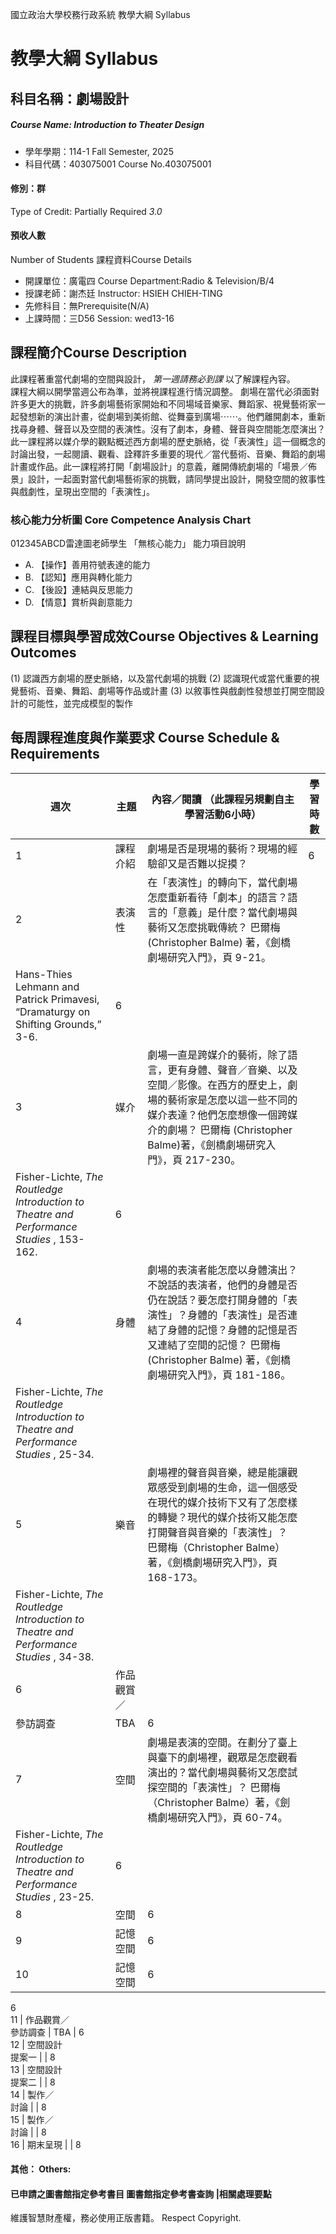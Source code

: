 國立政治大學校務行政系統 教學大綱 Syllabus
# 教學大綱 Syllabus
##  科目名稱：劇場設計
#####  Course Name: Introduction to Theater Design
  * 學年學期：114-1 Fall Semester, 2025 
  * 科目代碼：403075001 Course No.403075001
#### 修別：群
Type of Credit: Partially Required 
_3.0_
#### 預收人數
Number of Students
課程資料Course Details
  * 開課單位：廣電四 Course Department:Radio & Television/B/4 
  * 授課老師：謝杰廷 Instructor: HSIEH CHIEH-TING 
  * 先修科目：無Prerequisite(N/A)
  * 上課時間：三D56 Session: wed13-16
##  課程簡介Course Description
此課程著重當代劇場的空間與設計， _第一週請務必到課_ 以了解課程內容。  
課程大綱以開學當週公布為準，並將視課程進行情況調整。
劇場在當代必須面對許多更大的挑戰，許多劇場藝術家開始和不同場域音樂家、舞蹈家、視覺藝術家一起發想新的演出計畫，從劇場到美術館、從舞臺到廣場⋯⋯。他們離開劇本，重新找尋身體、聲音以及空間的表演性。沒有了劇本，身體、聲音與空間能怎麼演出？此一課程將以媒介學的觀點概述西方劇場的歷史脈絡，從「表演性」這一個概念的討論出發，一起閱讀、觀看、詮釋許多重要的現代／當代藝術、音樂、舞蹈的劇場計畫或作品。此一課程將打開「劇場設計」的意義，離開傳統劇場的「場景／佈景」設計，一起面對當代劇場藝術家的挑戰，請同學提出設計，開發空間的敘事性與戲劇性，呈現出空間的「表演性」。
###  核心能力分析圖 Core Competence Analysis Chart
012345ABCD雷達圖老師學生
「無核心能力」 
能力項目說明
  * A. 【操作】善用符號表達的能力
  * B. 【認知】應用與轉化能力
  * C. 【後設】連結與反思能力
  * D. 【情意】賞析與創意能力
##  課程目標與學習成效Course Objectives & Learning Outcomes 
(1) 認識西方劇場的歷史脈絡，以及當代劇場的挑戰
(2) 認識現代或當代重要的視覺藝術、音樂、舞蹈、劇場等作品或計畫
(3) 以敘事性與戲劇性發想並打開空間設計的可能性，並完成模型的製作
##  每周課程進度與作業要求 Course Schedule & Requirements
週次 |  主題 |  內容／閱讀 （此課程另規劃自主學習活動6小時） |  學習時數  
---|---|---|---  
1 |  課程介紹 |  劇場是否是現場的藝術？現場的經驗卻又是否難以捉摸？ |  6  
2 |  表演性 |  在「表演性」的轉向下，當代劇場怎麼重新看待「劇本」的語言？語言的「意義」是什麼？當代劇場與藝術又怎麼挑戰傳統？ 巴爾梅 (Christopher Balme) 著，《劍橋劇場研究入門》，頁 9-21。  
Hans-Thies Lehmann and Patrick Primavesi, “Dramaturgy on Shifting Grounds,” 3-6. |  6  
3 |  媒介 |  劇場一直是跨媒介的藝術，除了語言，更有身體、聲音／音樂、以及空間／影像。在西方的歷史上，劇場的藝術家是怎麼以這一些不同的媒介表達？他們怎麼想像一個跨媒介的劇場？ 巴爾梅 (Christopher Balme)著，《劍橋劇場研究入門》，頁 217-230。  
Fisher-Lichte, _The Routledge Introduction to Theatre and Performance Studies_ , 153-162. |  6  
4 |  身體 |  劇場的表演者能怎麼以身體演出？不說話的表演者，他們的身體是否仍在說話？要怎麼打開身體的「表演性」？身體的「表演性」是否連結了身體的記憶？身體的記憶是否又連結了空間的記憶？ 巴爾梅 (Christopher Balme) 著，《劍橋劇場研究入門》，頁 181-186。  
Fisher-Lichte, _The Routledge Introduction to Theatre and Performance Studies_ , 25-34. |   
5 |  樂音 |  劇場裡的聲音與音樂，總是能讓觀眾感受到劇場的生命，這一個感受在現代的媒介技術下又有了怎麼樣的轉變？現代的媒介技術又能怎麼打開聲音與音樂的「表演性」？ 巴爾梅（Christopher Balme）著，《劍橋劇場研究入門》，頁 168-173。  
Fisher-Lichte, _The Routledge Introduction to Theatre and Performance Studies_ , 34-38. |   
6 |  作品觀賞／  
參訪調查 |  TBA |  6  
7 |  空間 |  劇場是表演的空間。在劃分了臺上與臺下的劇場裡，觀眾是怎麼觀看演出的？當代劇場與藝術又怎麼試探空間的「表演性」？ 巴爾梅（Christopher Balme）著，《劍橋劇場研究入門》，頁 60-74。  
Fisher-Lichte, _The Routledge Introduction to Theatre and Performance Studies_ , 23-25. |  6  
8 |  空間 |  6  
9 |  記憶空間 |  6  
10 |  記憶空間 |  6  
6  
11 |  作品觀賞／  
參訪調查 |  TBA |  6  
12 |  空間設計  
提案一 |  |  8  
13 |  空間設計  
提案二 |  |  8  
14 |  製作／  
討論 |  |  8  
15 |  製作／  
討論 |  |  8  
16 |  期末呈現 |  |  8  
####  其他： Others:
####  已申請之圖書館指定參考書目  圖書館指定參考書查詢 |相關處理要點
維護智慧財產權，務必使用正版書籍。 Respect Copyright.
